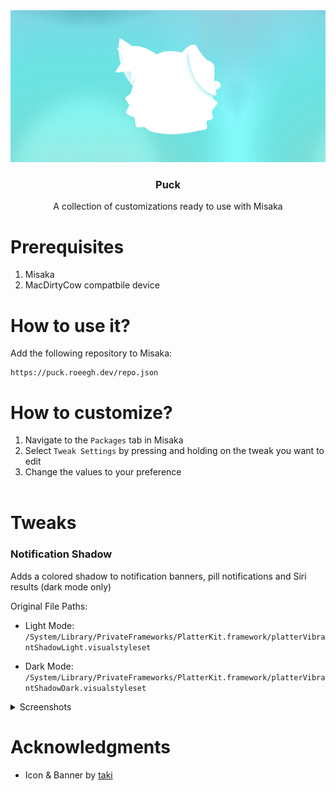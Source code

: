 <div align="center">
  <a href="https://github.com/roeegh/Puck">
    <img src="assets/Banner.png" alt="Logo">
  </a>
  
  <h3 align="center">Puck</h3>
  <p align="center">
    A collection of customizations ready to use with Misaka
  </p>
</div>

# Prerequisites

1. Misaka
2. MacDirtyCow compatbile device

# How to use it?

Add the following repository to Misaka:

```
https://puck.roeegh.dev/repo.json
```

# How to customize?

1. Navigate to the `Packages` tab in Misaka
2. Select `Tweak Settings` by pressing and holding on the tweak you want to edit
3. Change the values to your preference
   <br></br>

# Tweaks

### Notification Shadow

Adds a colored shadow to notification banners, pill notifications and Siri results (dark mode only)

Original File Paths:

-   Light Mode: `/System/Library/PrivateFrameworks/PlatterKit.framework/platterVibrantShadowLight.visualstyleset`

-   Dark Mode: `/System/Library/PrivateFrameworks/PlatterKit.framework/platterVibrantShadowDark.visualstyleset`

<details><summary>Screenshots</summary>

|                        Banner (Light)                        |                       Banner (Dark)                       | Pill (Light)                                             | Pill (Dark)                                               | Siri                                               |
| :----------------------------------------------------------: | :-------------------------------------------------------: | -------------------------------------------------------- | --------------------------------------------------------- | -------------------------------------------------- |
| ![](/Tweaks/Notification%20Shadow/Images/Light%20Banner.png) | ![](/Tweaks/Notification Shadow/Images/Dark%20Banner.png) | ![](/Tweaks/Notification Shadow/Images/Light%20Pill.png) | ![](/Tweaks/Notification%20Shadow/Images/Dark%20Pill.png) | ![](/Tweaks/Notification%20Shadow/Images/Siri.png) |

</details>

# Acknowledgments

-   Icon & Banner by [taki](https://twitter.com/74k1_)

